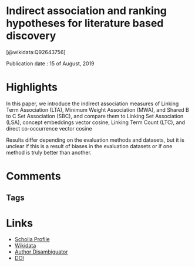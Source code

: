 
Indirect association and ranking hypotheses for literature based discovery
==========================================================================
  
  [@wikidata:Q92643756]  
  
Publication date : 15 of August, 2019  

# Highlights
In this paper, we introduce the indirect association measures of Linking Term Association (LTA), Minimum Weight Association (MWA), and Shared B to C Set Association (SBC), and compare them to Linking Set Association (LSA), concept embeddings vector cosine, Linking Term Count (LTC), and direct co-occurrence vector cosine

Results differ depending on the evaluation methods and datasets, but it is unclear if this is a result of biases in the evaluation datasets or if one method is truly better than another. 

# Comments

## Tags

# Links
  
 * [Scholia Profile](https://scholia.toolforge.org/work/Q92643756)  
 * [Wikidata](https://www.wikidata.org/wiki/Q92643756)  
 * [Author Disambiguator](https://author-disambiguator.toolforge.org/work_item_oauth.php?id=Q92643756&batch_id=&match=1&author_list_id=&doit=Get+author+links+for+work)  
 * [DOI](https://doi.org/10.1186/S12859-019-2989-9)  

